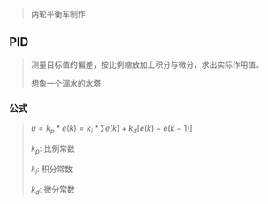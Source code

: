 <!--
title: 平衡车
sort:
-->

> 两轮平衡车制作

## PID

> 测量目标值的偏差，按比例缩放加上积分与微分，求出实际作用值。
>
> 想象一个漏水的水塔

### 公式

> $u = k_p * e(k) = k_i * \sum e(k) + k_d[e(k)-e(k-1)]$
>
> $k_p$: 比例常数
>
> $k_i$: 积分常数
>
> $k_d$: 微分常数
